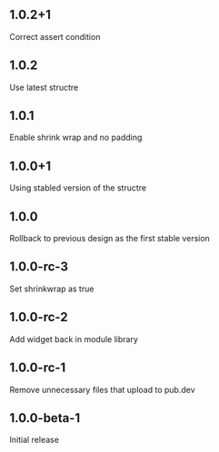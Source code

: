 ## 1.0.2+1

Correct assert condition

## 1.0.2

Use latest structre

## 1.0.1

Enable shrink wrap and no padding

## 1.0.0+1

Using stabled version of the structre

## 1.0.0

Rollback to previous design as the first stable version

## 1.0.0-rc-3

Set shrinkwrap as true

## 1.0.0-rc-2

Add widget back in module library

## 1.0.0-rc-1

Remove unnecessary files that upload to pub.dev

## 1.0.0-beta-1

Initial release
